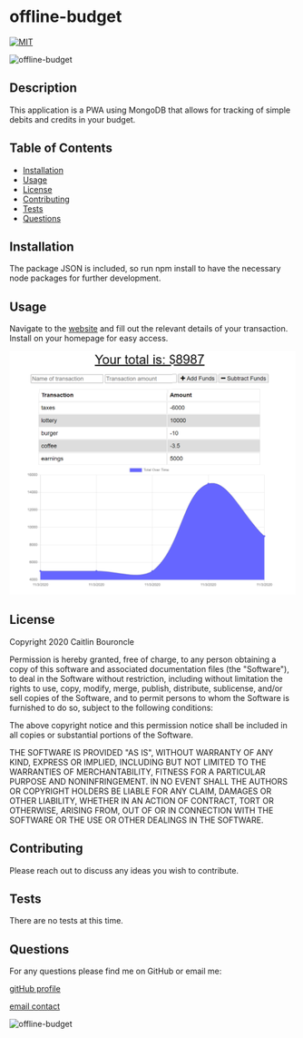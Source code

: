 
# offline-budget
[![MIT](https://img.shields.io/badge/License-MIT-yellow.svg)](https://opensource.org/licenses/MIT)

![offline-budget](https://img.shields.io/github/languages/top/caitlinbou/offline-budget)
## Description
This application is a PWA using MongoDB that allows for tracking of simple debits and credits in your budget.
## Table of Contents
* [Installation](#installation)
* [Usage](#usage)
* [License](#license)
* [Contributing](#Contributing)
* [Tests](#Tests)
* [Questions](#Questions)
## Installation
The package JSON is included, so run npm install to have the necessary node packages for further development.
## Usage 
Navigate to the [website]() and fill out the relevant details of your transaction. Install on your homepage for easy access.

![Screenshot of active site](public/assets/screenshot.png)
## License 

Copyright 2020 Caitlin Bouroncle
        
Permission is hereby granted, free of charge, to any person obtaining a copy of this software and associated documentation files (the "Software"), to deal in the Software without restriction, including without limitation the rights to use, copy, modify, merge, publish, distribute, sublicense, and/or sell copies of the Software, and to permit persons to whom the Software is furnished to do so, subject to the following conditions:
        
The above copyright notice and this permission notice shall be included in all copies or substantial portions of the Software.
        
THE SOFTWARE IS PROVIDED "AS IS", WITHOUT WARRANTY OF ANY KIND, EXPRESS OR IMPLIED, INCLUDING BUT NOT LIMITED TO THE WARRANTIES OF MERCHANTABILITY, FITNESS FOR A PARTICULAR PURPOSE AND NONINFRINGEMENT. IN NO EVENT SHALL THE AUTHORS OR COPYRIGHT HOLDERS BE LIABLE FOR ANY CLAIM, DAMAGES OR OTHER LIABILITY, WHETHER IN AN ACTION OF CONTRACT, TORT OR OTHERWISE, ARISING FROM, OUT OF OR IN CONNECTION WITH THE SOFTWARE OR THE USE OR OTHER DEALINGS IN THE SOFTWARE.

## Contributing
Please reach out to discuss any ideas you wish to contribute.
## Tests
There are no tests at this time.
## Questions
For any questions please find me on GitHub or email me: 

[gitHub profile](https://github.com/caitlinbou)

[email contact](mailto:caitlin.bouroncle@gmail.com)

![offline-budget](https://img.shields.io/static/v1?label=offline-budget&message=onlineOffline&color=brightgreen)
